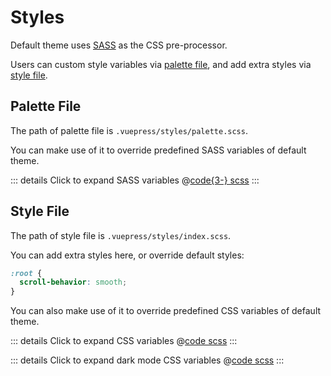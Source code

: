 # Styles

<NpmBadge package="@vuepress/theme-default" />

Default theme uses [SASS](https://sass-lang.com/) as the CSS pre-processor.

Users can custom style variables via [palette file](#palette-file), and add extra styles via [style file](#style-file).

## Palette File

The path of palette file is `.vuepress/styles/palette.scss`.

You can make use of it to override predefined SASS variables of default theme.

::: details Click to expand SASS variables
@[code{3-} scss](@vuepress/theme-default/src/client/styles/_variables.scss)
:::

## Style File

The path of style file is `.vuepress/styles/index.scss`.

You can add extra styles here, or override default styles:

```scss
:root {
  scroll-behavior: smooth;
}
```

You can also make use of it to override predefined CSS variables of default theme.

::: details Click to expand CSS variables
@[code scss](@vuepress/theme-default/src/client/styles/vars.scss)
:::

::: details Click to expand dark mode CSS variables
@[code scss](@vuepress/theme-default/src/client/styles/vars-dark.scss)
:::
